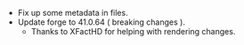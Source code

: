 - Fix up some metadata in files.
- Update forge to 41.0.64 ( breaking changes ).
  - Thanks to XFactHD for helping with rendering changes.
